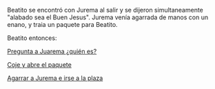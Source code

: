 Beatito se encontró con Jurema al salir y se dijeron simultaneamente "alabado sea el Buen Jesus".
Jurema venía agarrada de manos con un enano, y traia un paquete para Beatito.

Beatito entonces:

[Pregunta a Juarema ¿quién es?](enano/enano.md)

[Coje y abre el paquete](paquete/paquete.md)

[Agarrar a Jurema e irse a la plaza](plaza/plaza.md)
